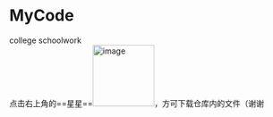 # MyCode
college schoolwork  
点击右上角的==星星==<img width="110" alt="image" src="https://github.com/LilithSeraphim/MyCode/assets/126929613/e1f9c97e-6a3a-4ce0-9ae5-f80c68e4ceb9">，方可下载仓库内的文件（谢谢

